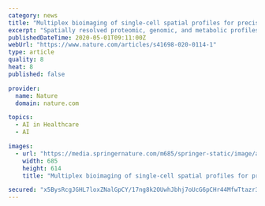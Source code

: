 ```yaml
---
category: news
title: "Multiplex bioimaging of single-cell spatial profiles for precision cancer diagnostics and therapeutics"
excerpt: "Spatially resolved proteomic, genomic, and metabolic profiles of human cancers are now possible at the single-cell level. This perspective discusses spatial bioimaging methods to decipher the cascade of microenvironments in solid and liquid biopsies."
publishedDateTime: 2020-05-01T09:11:00Z
webUrl: "https://www.nature.com/articles/s41698-020-0114-1"
type: article
quality: 8
heat: 8
published: false

provider:
  name: Nature
  domain: nature.com

topics:
  - AI in Healthcare
  - AI

images:
  - url: "https://media.springernature.com/m685/springer-static/image/art%3A10.1038%2Fs41698-020-0114-1/MediaObjects/41698_2020_114_Fig1_HTML.png"
    width: 685
    height: 614
    title: "Multiplex bioimaging of single-cell spatial profiles for precision cancer diagnostics and therapeutics"

secured: "x5BysRcgJGHL7loxZNalGpCY/17ng8k2OUwhJbhj7oUcG6pCHr44MfwTtazr3Uhpr1QHULzV3oXPfxQ5kRufjkE/a1onA5rYi02XHn+Q9vMIV8F1WS4WpIRVz3saRNjYcasmZhmyTGzYcm5lwl1k3hldW6M2iVjgTgeY6BodtYqDsmVC2brLmOtizz3G0uSZos3zpo5d9kfHsvfqcYMdkapIsR1Q4NSeF9pCTbydYrLSsLSbuuILqsi64/s+OQiaaCgT3FCvCaW1fVaUHcnXTosQqjg505ktRUu8V9skXB4k5N07XbGc8SSJgv1ymHPX;ngP3GkupgAkwZXBai0p3Uw=="
---
```


